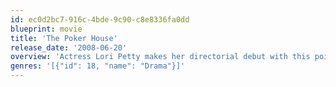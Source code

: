 ```yaml
---
id: ec0d2bc7-916c-4bde-9c90-c8e8336fa0dd
blueprint: movie
title: 'The Poker House'
release_date: '2008-06-20'
overview: 'Actress Lori Petty makes her directorial debut with this poignant, beautifully crafted film about a teenage girl trying to survive the dismal circumstances of her life with dignity, humor, and basketball.'
genres: '[{"id": 18, "name": "Drama"}]'
---
```

